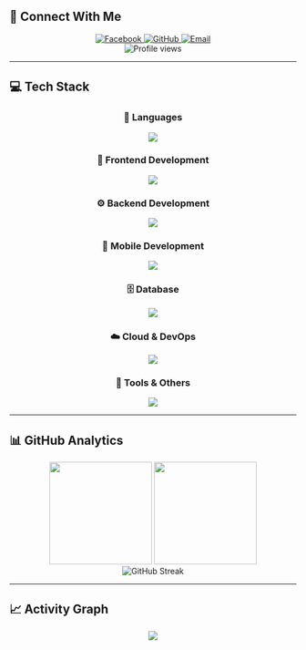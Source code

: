 ## 🌟 Connect With Me

<div align="center">
  <a href="https://fb.com/mingmingcommissioner">
    <img src="https://img.shields.io/badge/Facebook-1877F2?style=for-the-badge&logo=facebook&logoColor=white&labelColor=1877F2" alt="Facebook"/>
  </a>
  <a href="https://github.com/asakuraku000">
    <img src="https://img.shields.io/badge/GitHub-100000?style=for-the-badge&logo=github&logoColor=white&labelColor=181717" alt="GitHub"/>
  </a>
  <a href="mailto:asakuraku000@gmail.com">
    <img src="https://img.shields.io/badge/Email-D14836?style=for-the-badge&logo=gmail&logoColor=white&labelColor=D14836" alt="Email"/>
  </a>
</div>

<div align="center">
  <img src="https://komarev.com/ghpvc/?username=asakuraku000&label=Profile%20views&color=blueviolet&style=for-the-badge" alt="Profile views" />
</div>

---

## 💻 Tech Stack

<div align="center">

### 🚀 Languages
<img src="https://skillicons.dev/icons?i=js,typescript,python,java,cpp,cs,kotlin,dart,php,c,html,css" />

### 🎨 Frontend Development
<img src="https://skillicons.dev/icons?i=react,angular,bootstrap,tailwind,materialui" />

### ⚙️ Backend Development
<img src="https://skillicons.dev/icons?i=nodejs,django,flask,dotnet,spring" />

### 📱 Mobile Development
<img src="https://skillicons.dev/icons?i=flutter,react,kotlin,java,cordova" />

### 🗄️ Database
<img src="https://skillicons.dev/icons?i=mongodb,mysql,postgresql,sqlite" />

### ☁️ Cloud & DevOps
<img src="https://skillicons.dev/icons?i=gcp,firebase,git,github" />

### 🎯 Tools & Others
<img src="https://skillicons.dev/icons?i=figma,blender,unity,arduino,matlab,opencv,tensorflow,pytorch" />

</div>

---

## 📊 GitHub Analytics

<div align="center">
  <img height="180em" src="https://github-readme-stats-eight-theta.vercel.app/api?username=asakuraku000&show_icons=true&theme=algolia&include_all_commits=true&count_private=true"/>
  <img height="180em" src="https://github-readme-stats-eight-theta.vercel.app/api/top-langs/?username=asakuraku000&layout=compact&langs_count=8&theme=algolia"/>
</div>

<div align="center">
  <img src="https://github-readme-streak-stats.herokuapp.com/?user=asakuraku000&theme=algolia" alt="GitHub Streak"/>
</div>



---

## 📈 Activity Graph

<div align="center">
  <img src="https://github-readme-activity-graph.vercel.app/graph?username=asakuraku000&theme=react-dark&bg_color=20232a&hide_border=true" />
</div>

